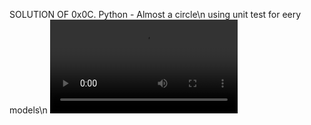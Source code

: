 SOLUTION OF 
0x0C. Python - Almost a circle\n
using unit test for eery models\n
<video src="giphy.mp4"/>
